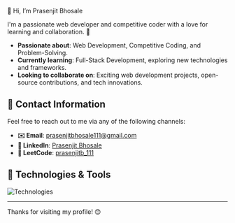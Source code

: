  👋 Hi, I’m Prasenjit Bhosale

I'm a passionate web developer and competitive coder with a love for learning and collaboration. 🚀

- **Passionate about**: Web Development, Competitive Coding, and Problem-Solving.  
- **Currently learning**: Full-Stack Development, exploring new technologies and frameworks.  
- **Looking to collaborate on**: Exciting web development projects, open-source contributions, and tech innovations.

## 💼 Contact Information

Feel free to reach out to me via any of the following channels:

- **✉️ Email**: [prasenjitbhosale111@gmail.com](mailto:prasenjitbhosale111@gmail.com)  
- **🔗 LinkedIn**: [Prasenjit Bhosale](https://www.linkedin.com/in/prasenjit-bhosale-678462212/)  
- **🔗 LeetCode**: [prasenjitb_111](https://leetcode.com/u/prasenjitb_111/)

## 🔧 Technologies & Tools

<!--
![Technologies](https://skillicons.dev/icons?i=js,html,css,react,nodejs,mongodb,java,spring,tailwind,sql)

-->
![Technologies](https://skillicons.dev/icons?i=java,spring,react,js,tailwind,html,css,bootstrap,mysql,mongodb,angular,git,postman,hibernate)



---

Thanks for visiting my profile! 😊
